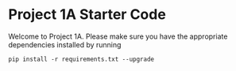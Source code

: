 # Project 1A Starter Code 
Welcome to Project 1A. Please make sure you have the appropriate dependencies installed by running
```
pip install -r requirements.txt --upgrade
```
